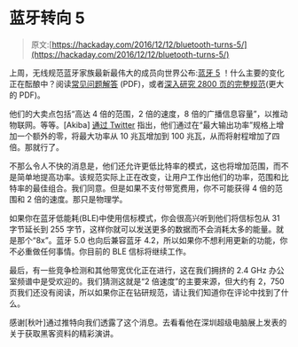 # 蓝牙转向 5

> 原文:[https://hackaday.com/2016/12/12/bluetooth-turns-5/](https://hackaday.com/2016/12/12/bluetooth-turns-5/)

上周，无线规范蓝牙家族最新最伟大的成员向世界公布:[蓝牙 5](https://www.bluetooth.com/specifications/adopted-specifications) ！什么主要的变化正在酝酿中？阅读[常见问题解答](https://www.bluetooth.com/~/media/files/specification/bluetooth-5-faq.ashx?la=en) (PDF)，或者[深入研究 2800 页的完整规范](https://www.bluetooth.org/DocMan/handlers/DownloadDoc.ashx?doc_id=421043)(更大的 PDF)。

他们的大卖点包括“高达 4 倍的范围，2 倍的速度，8 倍的广播信息容量”，以推动物联网。等等。[Akiba] [通过 Twitter](https://mobile.twitter.com/freaklabs/status/806798361965641728?p=v) 指出，他们通过在“最大输出功率”规格上增加一个额外的零，将最大功率从 10 兆瓦增加到 100 兆瓦，从而将射程增加了四倍。那就行了。

不那么令人不快的消息是，他们还允许更低比特率的模式，这也将增加范围，而不是简单地提高功率。该规范实际上正在改变，让用户工作出他们的功率，范围和比特率的最佳组合。我们同意。但是如果不支付带宽费用，你不可能获得 4 倍的范围和 2 倍的速度。那只是物理学。

如果你在蓝牙低能耗(BLE)中使用信标模式，你会很高兴听到他们将信标包从 31 字节延长到 255 字节，这样你就可以发送更多的数据而不会消耗太多的能量。就是那个“8x”。蓝牙 5.0 也向后兼容蓝牙 4.2，所以如果你不想利用更新的功能，你不必重做任何事情。你目前的 BLE 信标将继续工作。

最后，有一些竞争检测和其他带宽优化正在进行，这在我们拥挤的 2.4 GHz 办公室频谱中是受欢迎的。我们猜测这就是“2 倍速度”的主要来源，但大约有 2，750 页我们还没有阅读，所以如果你正在钻研规范，请让我们知道你在评论中找到了什么。

感谢[秋叶]通过推特向我们透露了这个消息。去看看他在深圳超级电脑展上发表的关于获取黑客资料的精彩演讲。